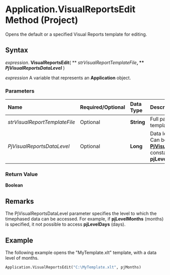 
# Application.VisualReportsEdit Method (Project)

Opens the default or a specified Visual Reports template for editing.


## Syntax

 _expression_. **VisualReportsEdit**( ** _strVisualReportTemplateFile_**, ** _PjVisualReportsDataLevel_** )

 _expression_ A variable that represents an **Application** object.


### Parameters



|**Name**|**Required/Optional**|**Data Type**|**Description**|
|:-----|:-----|:-----|:-----|
| _strVisualReportTemplateFile_|Optional|**String**|Full path and the name of template file.|
| _PjVisualReportsDataLevel_|Optional|**Long**|Data level for the template. Can be one of the  **[PjVisualReportsDataLevel](56792ea8-6459-38ef-e994-95024e6d8fe9.md)** constants. The default is **pjLevelAutomatic**.|

### Return Value

 **Boolean**


## Remarks

The PjVisualReportsDataLevel parameter specifies the level to which the timephased data can be accessed. For example, if  **pjLevelMonths** (months) is specified, it not possible to access **pjLevelDays** (days).


## Example

The following example opens the "MyTemplate.xlt" template, with a data level of months.


```vb
Application.VisualReportsEdit("C:\MyTemplate.xlt", pjMonths)
```

